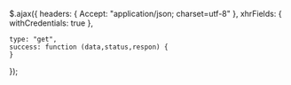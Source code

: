 



$.ajax({
    headers: {
        Accept: "application/json; charset=utf-8"
    },
     xhrFields: {
      withCredentials: true
  },

    type: "get",
    success: function (data,status,respon) {
    }
});